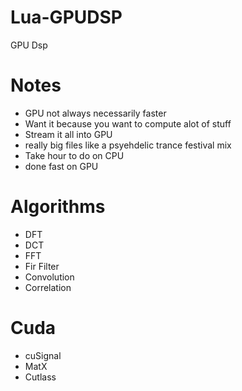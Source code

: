 # Lua-GPUDSP
GPU Dsp

# Notes
* GPU not always necessarily faster
* Want it because you want to compute alot of stuff 
* Stream it all into GPU
* really big files like a psyehdelic trance festival mix
* Take hour to do on CPU
* done fast on GPU


# Algorithms
* DFT
* DCT
* FFT
* Fir Filter
* Convolution
* Correlation

# Cuda
* cuSignal
* MatX
* Cutlass
 
